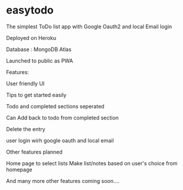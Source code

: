 # easytodo

The simplest ToDo list app with Google Oauth2 and local Email login

Deployed on Heroku

Database : MongoDB Atlas

Launched to public as PWA

Features:

User friendly UI

Tips to get started easily

Todo and completed sections seperated

Can Add back to todo from completed section

Delete the entry

user login wirh google oauth and local email


Other features planned


Home page to select lists
Make list/notes based on user's choice from homepage

And many more other features coming soon....
